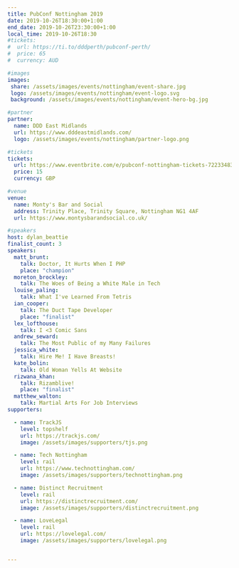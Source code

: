 ```yaml
---
title: PubConf Nottingham 2019
date: 2019-10-26T18:30:00+1:00
end_date: 2019-10-26T23:30:00+1:00
local_time: 2019-10-26T18:30
#tickets:
#  url: https://ti.to/dddperth/pubconf-perth/
#  price: 65
#  currency: AUD

#images
images:
 share: /assets/images/events/nottingham/event-share.jpg
 logo: /assets/images/events/nottingham/event-logo.svg
 background: /assets/images/events/nottingham/event-hero-bg.jpg

#partner
partner:
  name: DDD East Midlands
  url: https://www.dddeastmidlands.com/
  logo: /assets/images/events/nottingham/partner-logo.png

#tickets
tickets:
  url: https://www.eventbrite.com/e/pubconf-nottingham-tickets-72233483293
  price: 15
  currency: GBP

#venue
venue:
  name: Monty's Bar and Social
  address: Trinity Place, Trinity Square, Nottingham NG1 4AF
  url: https://www.montysbarandsocial.co.uk/

#speakers
host: dylan_beattie
finalist_count: 3
speakers:
  matt_brunt:
    talk: Doctor, It Hurts When I PHP
    place: "champion"
  moreton_brockley:
    talk: The Woes of Being a White Male in Tech
  louise_paling:
    talk: What I've Learned From Tetris
  ian_cooper:
    talk: The Duct Tape Developer
    place: "finalist"
  lex_lofthouse:
    talk: I <3 Comic Sans
  andrew_seward:
    talk: The Most Public of my Many Failures
  jessica_white:
    talk: Hire Me! I Have Breasts!
  kate_bolin:
    talk: Old Woman Yells At Website
  rizwana_khan:
    talk: Rizamblive!
    place: "finalist"
  matthew_walton:
    talk: Martial Arts For Job Interviews
supporters:

  - name: TrackJS
    level: topshelf
    url: https://trackjs.com/
    image: /assets/images/supporters/tjs.png

  - name: Tech Nottingham
    level: rail
    url: https://www.technottingham.com/
    image: /assets/images/supporters/technottingham.png

  - name: Distinct Recruitment
    level: rail
    url: https://distinctrecruitment.com/
    image: /assets/images/supporters/distinctrecruitment.png

  - name: LoveLegal
    level: rail
    url: https://lovelegal.com/
    image: /assets/images/supporters/lovelegal.png


---
```

